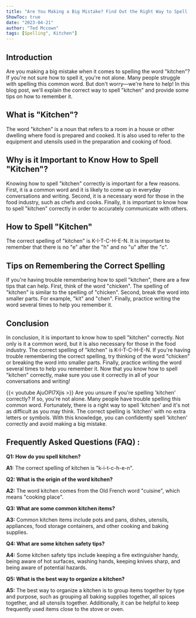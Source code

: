 ```yaml
---
title: "Are You Making a Big Mistake? Find Out the Right Way to Spell 'Kitchen' Now!"
ShowToc: true 
date: "2023-04-21"
author: "Ted Mccown" 
tags: [Spelling", Kitchen"]
---
```

## Introduction
Are you making a big mistake when it comes to spelling the word "kitchen"? If you're not sure how to spell it, you're not alone. Many people struggle with spelling this common word. But don't worry—we're here to help! In this blog post, we'll explain the correct way to spell "kitchen" and provide some tips on how to remember it.

## What is "Kitchen"?
The word "kitchen" is a noun that refers to a room in a house or other dwelling where food is prepared and cooked. It is also used to refer to the equipment and utensils used in the preparation and cooking of food.

## Why is it Important to Know How to Spell "Kitchen"?
Knowing how to spell "kitchen" correctly is important for a few reasons. First, it is a common word and it is likely to come up in everyday conversations and writing. Second, it is a necessary word for those in the food industry, such as chefs and cooks. Finally, it is important to know how to spell "kitchen" correctly in order to accurately communicate with others.

## How to Spell "Kitchen"
The correct spelling of "kitchen" is K-I-T-C-H-E-N. It is important to remember that there is no "e" after the "h" and no "u" after the "c".

## Tips on Remembering the Correct Spelling
If you're having trouble remembering how to spell "kitchen", there are a few tips that can help. First, think of the word "chicken". The spelling of "kitchen" is similar to the spelling of "chicken". Second, break the word into smaller parts. For example, "kit" and "chen". Finally, practice writing the word several times to help you remember it.

## Conclusion
In conclusion, it is important to know how to spell "kitchen" correctly. Not only is it a common word, but it is also necessary for those in the food industry. The correct spelling of "kitchen" is K-I-T-C-H-E-N. If you're having trouble remembering the correct spelling, try thinking of the word "chicken" or breaking the word into smaller parts. Finally, practice writing the word several times to help you remember it. Now that you know how to spell "kitchen" correctly, make sure you use it correctly in all of your conversations and writing!

{{< youtube AjuOPl7Xjis >}} 
Are you unsure if you're spelling 'kitchen' correctly? If so, you're not alone. Many people have trouble spelling this common word. Fortunately, there is a right way to spell 'kitchen' and it's not as difficult as you may think. The correct spelling is 'kitchen' with no extra letters or symbols. With this knowledge, you can confidently spell 'kitchen' correctly and avoid making a big mistake.

## Frequently Asked Questions (FAQ) :
**Q1: How do you spell kitchen?**

**A1:** The correct spelling of kitchen is "k-i-t-c-h-e-n". 

**Q2: What is the origin of the word kitchen?**

**A2:** The word kitchen comes from the Old French word "cuisine", which means "cooking place". 

**Q3: What are some common kitchen items?**

**A3:** Common kitchen items include pots and pans, dishes, utensils, appliances, food storage containers, and other cooking and baking supplies.

**Q4: What are some kitchen safety tips?**

**A4:** Some kitchen safety tips include keeping a fire extinguisher handy, being aware of hot surfaces, washing hands, keeping knives sharp, and being aware of potential hazards. 

**Q5: What is the best way to organize a kitchen?**

**A5:** The best way to organize a kitchen is to group items together by type and purpose, such as grouping all baking supplies together, all spices together, and all utensils together. Additionally, it can be helpful to keep frequently used items close to the stove or oven.






